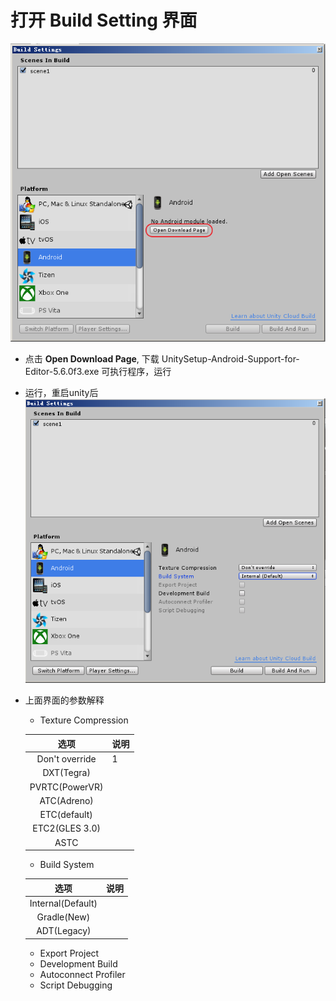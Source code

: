 # 打开 Build Setting 界面
![build setting界面](../assets/buildandroid1.png)
* 点击 **Open Download Page**, 下载 UnitySetup-Android-Support-for-Editor-5.6.0f3.exe 可执行程序，运行
* 运行，重启unity后
![build setting界面](../assets/buildandroid2.png)
* 上面界面的参数解释
    * Texture Compression  

    |选项|说明|
    |:--:|:---|
    |Don't override|1|
    |DXT(Tegra)||
    |PVRTC(PowerVR)||
    |ATC(Adreno)||
    |ETC(default)||
    |ETC2(GLES 3.0)||
    |ASTC||

    * Build System

    |选项|说明|
    |:--:|:---|
    |Internal(Default)||
    |Gradle(New)||
    |ADT(Legacy)||
    * Export Project
    * Development Build
    * Autoconnect Profiler
    * Script Debugging 